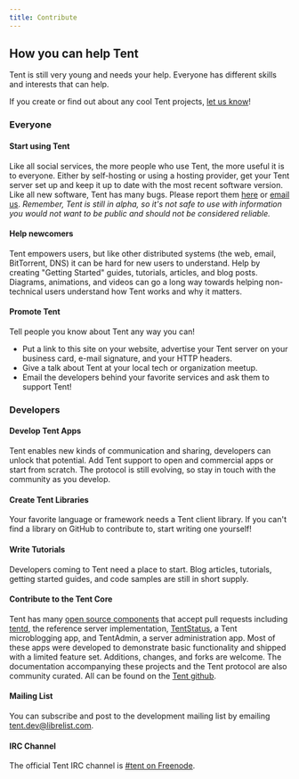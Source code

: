 ```yaml
---
title: Contribute
---
```


## How you can help Tent
<span class="lead">Tent is still very young and needs your help. Everyone has different skills and interests that can help.</span>

If you create or find out about any cool Tent projects, [let us know](mailto:contact@tent.io)!

### Everyone
#### Start using Tent
Like all social services, the more people who use Tent, the more useful it is to everyone. Either by self-hosting or using a hosting provider, get your Tent server set up and keep it up to date with the most recent software version. Like all new software, Tent has many bugs. Please report them [here](https://github.com/tent/tentd/issues) or [email us](mailto:contact@tent.io). *Remember, Tent is still in alpha, so it's not safe to use with information you would not want to be public and should not be considered reliable.*

#### Help newcomers
Tent empowers users, but like other distributed systems (the web, email, BitTorrent, DNS) it can be hard for new users to understand. Help by creating "Getting Started" guides, tutorials, articles, and blog posts. Diagrams, animations, and videos can go a long way towards helping non-technical users understand how Tent works and why it matters.

#### Promote Tent
Tell people you know about Tent any way you can! 

 - Put a link to this site on your website, advertise your Tent server on your business card, e-mail signature, and your HTTP headers. 
 - Give a talk about Tent at your local tech or organization meetup. 
 - Email the developers behind your favorite services and ask them to support Tent!

### Developers

#### Develop Tent Apps
Tent enables new kinds of communication and sharing, developers can unlock that potential. Add Tent support to open and commercial apps or start from scratch. The protocol is still evolving, so stay in touch with the community as you develop. 
    
#### Create Tent Libraries

Your favorite language or framework needs a Tent client library. If you can't
find a library on GitHub to contribute to, start writing one yourself!


#### Write Tutorials

Developers coming to Tent need a place to start. Blog articles, tutorials, getting started guides, and code samples are still in short supply. 
  
#### Contribute to the Tent Core

Tent has many [open source components](https://github.com/tent/) that accept pull requests including [tentd](https://github.com/tent/tentd), the reference server implementation, [TentStatus](https://github.com/tent/tent-status), a Tent microblogging app, and TentAdmin, a server administration app. Most of these apps were developed to demonstrate basic functionality and shipped with a limited feature set. Additions, changes, and forks are welcome. The documentation accompanying these projects and the Tent protocol are also community curated. All can be found on the [Tent github](http://github.com/tent/). 

#### Mailing List

You can subscribe and post to the development mailing list by emailing
[tent.dev@librelist.com](mailto:tent.dev@librelist.com).

#### IRC Channel

The official Tent IRC channel is [#tent on
Freenode](irc://irc.freenode.net/tent).
